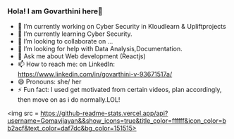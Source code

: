 ### Hola! I am Govarthini here👋


- 🔭 I’m currently working on Cyber Security in Kloudlearn & Upliftprojects
- 🌱 I’m currently learning Cyber Security.
- 👯 I’m looking to collaborate on ...
- 🤔 I’m looking for help with Data Analysis,Documentation.
- 💬 Ask me about Web development (Reactjs)
- 📫 How to reach me:    on LinkedIn: https://www.linkedin.com/in/govarthini-v-93671517a/
- 😄 Pronouns: she/ her
- ⚡ Fun fact: I used get motivated from certain videos, plan accordingly, then move on as i do normally.LOL!


<img src = https://github-readme-stats.vercel.app/api?username=Gomavijayan&&show_icons=true&title_color=ffffff&icon_color=bb2acf&text_color=daf7dc&bg_color=151515>

